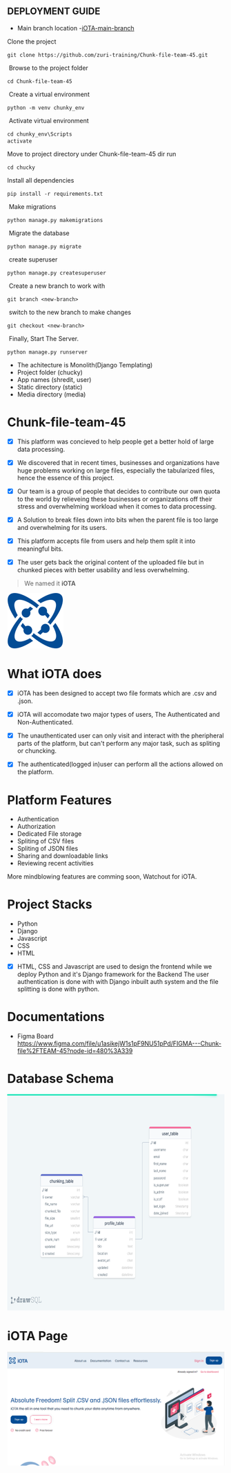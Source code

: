 ## DEPLOYMENT GUIDE
* Main branch location -[iOTA-main-branch](https://github.com/zuri-training/Chunk-file-team-45)

Clone the project
```
git clone https://github.com/zuri-training/Chunk-file-team-45.git
```
​
Browse to the project folder
```
cd Chunk-file-team-45
```
​
Create a virtual environment 
```
python -m venv chunky_env
```
​
Activate virtual environment
```
cd chunky_env\Scripts
activate
```

Move to project directory under Chunk-file-team-45 dir run​
```
cd chucky
```

Install all dependencies
```
pip install -r requirements.txt
```
​
Make migrations
```
python manage.py makemigrations
```
​
Migrate the database
```
python manage.py migrate
```
​
create superuser 
```
python manage.py createsuperuser
```
​
Create a new branch to work with
```
git branch <new-branch>
```
​
switch to the new branch to make changes
```
git checkout <new-branch>
```
​
Finally, Start The Server.
```
python manage.py runserver
```
* The achitecture is Monolith(Django Templating)
* Project folder (chucky)
* App names (shredit, user)
* Static directory (static)
* Media directory (media)

# Chunk-file-team-45

- [x] This platform was concieved to help people get a better hold of large data processing.

- [x] We discovered that in recent times, businesses and organizations have huge problems working on large files, especially the tabularized files,
hence the essence of this project.

- [x] Our team is a group of people that decides to contribute our own quota to the world by relieveing these businesses or organizations off their stress and 
overwhelming workload when it comes to data processing. 

- [x] A Solution to break files down into bits when the parent file is too large and overwhelming for its users.

- [x] This platform accepts file from users and help them split it into meaningful bits.

- [x] The user gets back the original content of the uploaded file but in chunked pieces with better usability and less overwhelming.

> We named it <strong>iOTA</strong>
<p><img src = "logo.svg"></p>

# What iOTA does
- [x] iOTA has been designed to accept two file formats which are .csv and .json.

- [x] iOTA will accomodate two major types of users, The Authenticated and Non-Authenticated.

- [x] The unauthenticated user can only visit and interact with the pheripheral parts of the platform, but can't perform any 
major task, such as spliting or chuncking.
- [x] The authenticated(logged in)user can perform all the actions allowed on the platform.

# Platform Features
* Authentication
* Authorization
* Dedicated File storage
* Spliting of CSV files
* Spliting of JSON files
* Sharing and downloadable links
* Reviewing recent activities

More mindblowing features are comming soon, Watchout for iOTA.


# Project Stacks
* Python
* Django
* Javascript
* CSS
* HTML

- [x] HTML, CSS and Javascript are used to design the frontend while we deploy Python and it's Django framework for the Backend
The user authentication is done with with Django inbuilt auth system  and the file splitting is done with python.


# Documentations
- Figma Board
https://www.figma.com/file/u1asikejW1s1pF9NU51pPd/FIGMA---Chunk-file%2FTEAM-45?node-id=480%3A339


# Database Schema
<img src="iOTA.png" height=500> 

# iOTA Page
<img src="landing.png">
